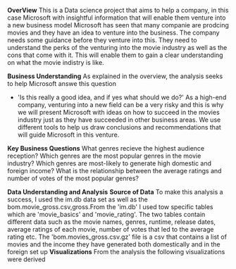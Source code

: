 __OverView__
This is a Data science project that aims to help a company, in this case Microsoft with insightful information that will enable them venture into a new business model
Microsoft has seen that many companie are prodcing movies and they have an idea to venture into the business. The company needs some guidance before they venture into this. They need to understand the perks of the venturing into the movie industry as well as the cons that come with it. This will enable them to gain a clear understanding on what the movie indistry is like.

__Business Understanding__
As explained in the overview, the analysis seeks to help Microsoft answe this question
- 'Is this really a good idea, and if yes what should we do?'
As a high-end company, venturing into a new field can be a very risky and this is why we will present Microsoft with ideas on how to succeed in the movies industry just as they have succeeded in other business areas. We use different tools to help us draw conclusions and recommendations that will guide Microsoft in this venture.

__Key Business Questions__
What genres recieve the highest audience reception?
Which genres are the most popular genres in the movie industry?
Which genres are most-likely to generate high domestic and foreign income?
What is the relationship between the average ratings and number of votes of the most popular genres? 

__Data Understanding and Analysis__
__Source of Data__
To make this analysis a success, I used the im.db data set as well as the bom.movie_gross.csv,gross.From the 'im.db' I used tow specific tables which are 'movie_basics' and 'movie_rating'. The two tables contain different data such as the movie names, genres, runtime, release dates, average ratings of each movie, number of votes that led to the average rating etc. The 'bom.movies_gross.csv.gz' file is a csv that contains a list of movies and the income they have generated both domestically and in the foreign set up
__Visualizations__
From the analysis the following visualizations were derived
